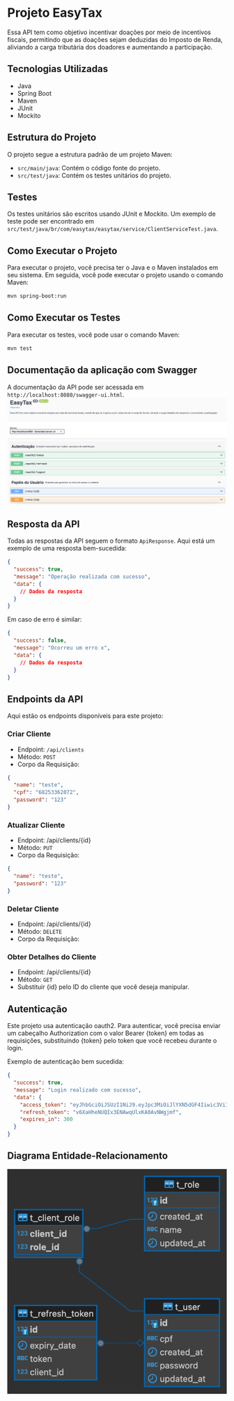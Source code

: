# Projeto EasyTax

Essa API tem como objetivo incentivar doações por meio de incentivos fiscais, permitindo que as doações sejam deduzidas do Imposto de Renda, aliviando a carga tributária dos doadores e aumentando a participação.


## Tecnologias Utilizadas

- Java
- Spring Boot
- Maven
- JUnit
- Mockito

## Estrutura do Projeto

O projeto segue a estrutura padrão de um projeto Maven:

- `src/main/java`: Contém o código fonte do projeto.
- `src/test/java`: Contém os testes unitários do projeto.

## Testes

Os testes unitários são escritos usando JUnit e Mockito. Um exemplo de teste pode ser encontrado em `src/test/java/br/com/easytax/easytax/service/ClientServiceTest.java`.

## Como Executar o Projeto

Para executar o projeto, você precisa ter o Java e o Maven instalados em seu sistema. Em seguida, você pode executar o projeto usando o comando Maven:

```bash
mvn spring-boot:run
```

## Como Executar os Testes
Para executar os testes, você pode usar o comando Maven:

```bash
mvn test
```

## Documentação da aplicação com Swagger
A documentação da API pode ser acessada em `http://localhost:8080/swagger-ui.html`.
![Diagrama ER](./swagger.png)

## Resposta da API

Todas as respostas da API seguem o formato `ApiResponse`. Aqui está um exemplo de uma resposta bem-sucedida:

```json
{
  "success": true,
  "message": "Operação realizada com sucesso",
  "data": {
    // Dados da resposta
  }
}
```

Em caso de erro é similar:
```json
{
  "success": false,
  "message": "Ocorreu um erro x",
  "data": {
    // Dados da resposta
  }
}
```

## Endpoints da API

Aqui estão os endpoints disponíveis para este projeto:

### Criar Cliente

- Endpoint: `/api/clients`
- Método: `POST`
- Corpo da Requisição:

```json
{
  "name": "teste",
  "cpf": "68253362072",
  "password": "123"
}
```

### Atualizar Cliente

- Endpoint: /api/clients/{id}
- Método: `PUT`
- Corpo da Requisição:

```json
{
  "name": "teste",
  "password": "123"
}
```

### Deletar Cliente

- Endpoint: /api/clients/{id}
- Método: `DELETE`
- Corpo da Requisição:

### Obter Detalhes do Cliente

- Endpoint: /api/clients/{id}
- Método: `GET`
- Substituir {id} pelo ID do cliente que você deseja manipular.

## Autenticação
Este projeto usa autenticação oauth2. Para autenticar, você precisa enviar um cabeçalho Authorization com o valor Bearer {token} em todas as requisições, substituindo {token} pelo token que você recebeu durante o login.

Exemplo de autenticação bem sucedida:
```json
{
  "success": true,
  "message": "Login realizado com sucesso",
  "data": {
    "access_token": "eyJhbGciOiJSUzI1NiJ9.eyJpc3MiOiJlYXN5dGF4Iiwic3ViIjoiNjgyNTMzNjIwNzIiLCJleHAiOjE3MTk2ODkxNTMsImlhdCI6MTcxOTY4ODg1Mywicm9sZXMiOlsiQURNSU4iXX0.sMmkOw99txSyg-ax4oZACnid5AMbJhwGGWn8eRelI5oyxzbwTHyH1m4b3PWs-f5PQoLgErf6Bs-08Ob5rKfZjAkvihZp7atSWHsbn9CGHVW5YECF1zRmPpZWQXcD02PnIeK2iC0fb05zYWs3Jg0Mt4BQmRhY0WiUO4WhnT9yrf8Sx67KluPaTCJOMHAy0Q3ECSlisU6_iORPlcCwPBaAY65iPU-X9s3oQVGF2YkTw6GVwXHJbd9nvZWf7N59pHI20BMJKgOYaO29H8smXhYS6rWZaTqv0s-zRGUDIw82jWXX7JcEo7HrC_qzv1ntTbOsMSWsZDzHu9bbqqexKKyaog",
    "refresh_token": "v6XaHheNUQIx3ENAwqUlxKA0AvNWgjmf",
    "expires_in": 300
  }
}
```

## Diagrama Entidade-Relacionamento
![Diagrama ER](./ER.png)